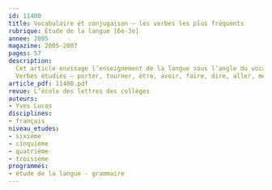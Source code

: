 ```yaml
---
id: 11400
title: Vocabulaire et conjugaison – les verbes les plus fréquents
rubrique: Étude de la langue [6e-3e]
annee: 2005
magazine: 2005-2007
pages: 57
description: 
  Cet article envisage l’enseignement de la langue sous l’angle du vocabulaire et de la conjugaison. Les fiches présentées ici s’adaptent à toutes les situations de classe et exploitent le champ sémantique des verbes les plus fréquents du français. Elles s’appuient sur un relevé de leurs occurrences dans les textes exploités en séquence. On distribue la fiche élève ; dictionnaire en main, les élèves procèdent (à la maison ou au CDI) à la substitution synonymique des formes verbales dans seize courtes phrases. L’étape de correction intervient en classe lors de la mise en commun. La fiche de conjugaison (ajoutée sur la page du classeur – une page par verbe) et la fiche de vocabulaire sont apprises et font l’objet d’une évaluation les jours suivants. Plus tard dans l’année, chaque fois qu’on retrouvera ces verbes dans les textes, la liste des synonymes sera consultée et, au besoin, complétée. Pour éviter l’effet de « sacs à mots », on recopie l’exemple ; de cette façon, le mot n’est pas détaché de son contexte. Une autre étape consiste à chercher dans un dictionnaire quelques expressions figées (faire la grasse matinée, etc.) et à imaginer une situation fantaisiste à l’origine de cette expression. Alors, on rédige un paragraphe sur le mode ludique et dont la fin se termine invariablement par la formule – « Et c’est depuis ce temps-là qu’on dit que les hommes… » Matériellement, pour chaque verbe, la présentation est toujours la même – au recto de la feuille de classeur, sur la moitié gauche, on colle la fiche élève, en dessous, on écrit les réponses ; en regard, à droite, on place le tableau de conjugaison du verbe.
  Verbes étudiés – porter, tourner, être, avoir, faire, dire, aller, mettre, trouver, prendre, venir.
article_pdf: 11400.pdf
revue: L’école des lettres des collèges
auteurs:
- Yves Lucas
disciplines:
- français
niveau_etudes:
- sixième
- cinquième
- quatrième
- troisième
programmes:
- étude de la langue - grammaire
---
```

